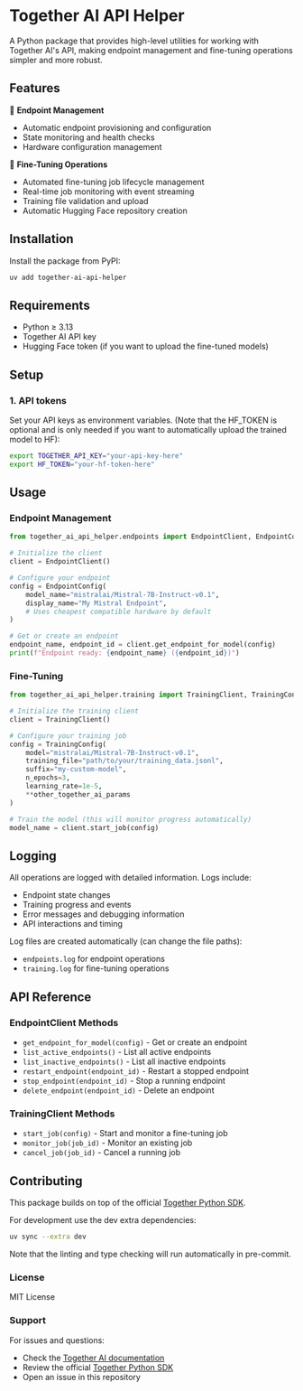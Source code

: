# Together AI API Helper

A Python package that provides high-level utilities for working with Together AI's API, making endpoint management and fine-tuning operations simpler and more robust.

## Features

🚀 **Endpoint Management**
- Automatic endpoint provisioning and configuration
- State monitoring and health checks
- Hardware configuration management

🎯 **Fine-Tuning Operations**
- Automated fine-tuning job lifecycle management
- Real-time job monitoring with event streaming
- Training file validation and upload
- Automatic Hugging Face repository creation

## Installation

Install the package from PyPI:

```bash
uv add together-ai-api-helper
```

## Requirements

- Python ≥ 3.13
- Together AI API key
- Hugging Face token (if you want to upload the fine-tuned models)

## Setup

### 1. API tokens

Set your API keys as environment variables. (Note that the HF_TOKEN is optional and is only needed if you want to automatically upload the trained model to HF):

```bash
export TOGETHER_API_KEY="your-api-key-here"
export HF_TOKEN="your-hf-token-here"
```

## Usage

### Endpoint Management

```python
from together_ai_api_helper.endpoints import EndpointClient, EndpointConfig, GenerateConfig

# Initialize the client
client = EndpointClient()

# Configure your endpoint
config = EndpointConfig(
    model_name="mistralai/Mistral-7B-Instruct-v0.1",
    display_name="My Mistral Endpoint",
    # Uses cheapest compatible hardware by default
)

# Get or create an endpoint
endpoint_name, endpoint_id = client.get_endpoint_for_model(config)
print(f"Endpoint ready: {endpoint_name} ({endpoint_id})")
```

### Fine-Tuning

```python
from together_ai_api_helper.training import TrainingClient, TrainingConfig

# Initialize the training client
client = TrainingClient()

# Configure your training job
config = TrainingConfig(
    model="mistralai/Mistral-7B-Instruct-v0.1",
    training_file="path/to/your/training_data.jsonl",
    suffix="my-custom-model",
    n_epochs=3,
    learning_rate=1e-5,
    **other_together_ai_params
)

# Train the model (this will monitor progress automatically)
model_name = client.start_job(config)
```

## Logging

All operations are logged with detailed information. Logs include:

- Endpoint state changes
- Training progress and events
- Error messages and debugging information
- API interactions and timing

Log files are created automatically (can change the file paths):
- `endpoints.log` for endpoint operations
- `training.log` for fine-tuning operations

## API Reference

### EndpointClient Methods

- `get_endpoint_for_model(config)` - Get or create an endpoint
- `list_active_endpoints()` - List all active endpoints
- `list_inactive_endpoints()` - List all inactive endpoints
- `restart_endpoint(endpoint_id)` - Restart a stopped endpoint
- `stop_endpoint(endpoint_id)` - Stop a running endpoint
- `delete_endpoint(endpoint_id)` - Delete an endpoint

### TrainingClient Methods

- `start_job(config)` - Start and monitor a fine-tuning job
- `monitor_job(job_id)` - Monitor an existing job
- `cancel_job(job_id)` - Cancel a running job

## Contributing

This package builds on top of the official [Together Python SDK](https://github.com/togethercomputer/together-python).

For development use the dev extra dependencies:

```bash
uv sync --extra dev
```

Note that the linting and type checking will run automatically in pre-commit.

### License

MIT License

### Support

For issues and questions:
- Check the [Together AI documentation](https://docs.together.ai/)
- Review the official [Together Python SDK](https://github.com/togethercomputer/together-python)
- Open an issue in this repository
